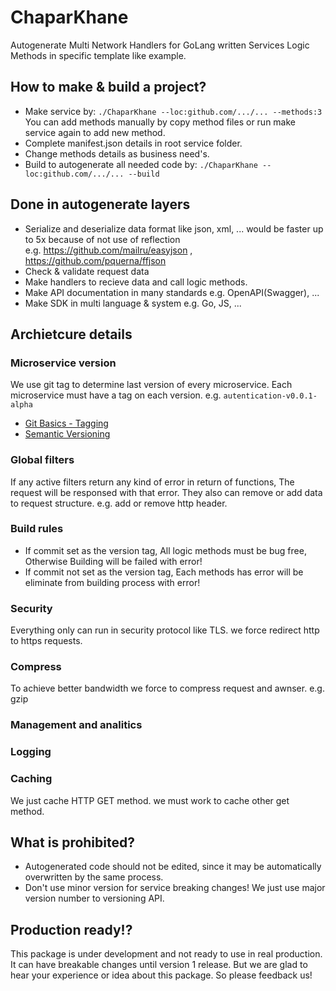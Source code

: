 # ChaparKhane
Autogenerate Multi Network Handlers for GoLang written Services Logic Methods in specific template like example.

## How to make & build a project?
- Make service by:
  ```./ChaparKhane --loc:github.com/.../... --methods:3```   
  You can add methods manually by copy method files or run make service again to add new method.
- Complete manifest.json details in root service folder.
- Change methods details as business need's.
- Build to autogenerate all needed code by:
  ```./ChaparKhane --loc:github.com/.../... --build```

## Done in autogenerate layers
- Serialize and deserialize data format like json, xml, ... would be faster up to 5x because of not use of reflection   
  e.g. https://github.com/mailru/easyjson , https://github.com/pquerna/ffjson
- Check & validate request data
- Make handlers to recieve data and call logic methods.
- Make API documentation in many standards e.g. OpenAPI(Swagger), ...
- Make SDK in multi language & system e.g. Go, JS, ...

## Archietcure details

### Microservice version
We use git tag to determine last version of every microservice. Each microservice must have a tag on each version. e.g. `autentication-v0.0.1-alpha`
- [Git Basics - Tagging](https://git-scm.com/book/en/v2/Git-Basics-Tagging)
- [Semantic Versioning](https://semver.org/)

### Global filters
If any active filters return any kind of error in return of functions, The request will be responsed with that error.
They also can remove or add data to request structure. e.g. add or remove http header.

### Build rules
- If commit set as the version tag, All logic methods must be bug free, Otherwise Building will be failed with error!
- If commit not set as the version tag, Each methods has error will be eliminate from building process with error!

### Security
Everything only can run in security protocol like TLS. we force redirect http to https requests.

### Compress
To achieve better bandwidth we force to compress request and awnser. e.g. gzip

### Management and analitics

### Logging

### Caching
We just cache HTTP GET method. we must work to cache other get method.

## What is prohibited?
- Autogenerated code should not be edited, since it may be automatically overwritten by the same process.
- Don't use minor version for service breaking changes! We just use major version number to versioning API.

## Production ready!?
This package is under development and not ready to use in real production. It can have breakable changes until version 1 release.
But we are glad to hear your experience or idea about this package. So please feedback us!